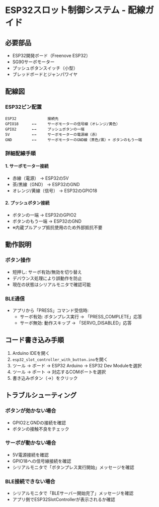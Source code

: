 # ESP32スロット制御システム - 配線ガイド

## 必要部品
- ESP32開発ボード（Freenove ESP32）
- SG90サーボモーター
- プッシュボタンスイッチ（小型）
- ブレッドボードとジャンパワイヤ

## 配線図

### ESP32ピン配置
```
ESP32              接続先
GPIO18      ←→     サーボモーターの信号線（オレンジ/黄色）
GPIO2       ←→     プッシュボタンの一端
5V          ←→     サーボモーターの電源線（赤）
GND         ←→     サーボモーターのGND線（茶色/黒）+ ボタンのもう一端
```

### 詳細配線手順

#### 1. サーボモーター接続
- 赤線（電源） → ESP32の5V
- 茶/黒線（GND） → ESP32のGND  
- オレンジ/黄線（信号） → ESP32のGPIO18

#### 2. プッシュボタン接続
- ボタンの一端 → ESP32のGPIO2
- ボタンのもう一端 → ESP32のGND
- ※内蔵プルアップ抵抗使用のため外部抵抗不要

## 動作説明

### ボタン操作
- 短押し: サーボ有効/無効を切り替え
- デバウンス処理により誤動作を防止
- 現在の状態はシリアルモニタで確認可能

### BLE通信
- アプリから「PRESS」コマンド受信時:
  - サーボ有効: ボタンプレス実行 → 「PRESS_COMPLETE」応答
  - サーボ無効: 動作スキップ → 「SERVO_DISABLED」応答

## コード書き込み手順

1. Arduino IDEを開く
2. `esp32_slot_controller_with_button.ino`を開く
3. ツール → ボード → ESP32 Arduino → ESP32 Dev Moduleを選択
4. ツール → ポート → 対応するCOMポートを選択
5. 書き込みボタン（→）をクリック

## トラブルシューティング

### ボタンが効かない場合
- GPIO2とGNDの接続を確認
- ボタンの接触不良をチェック

### サーボが動かない場合
- 5V電源接続を確認
- GPIO18への信号線接続を確認
- シリアルモニタで「ボタンプレス実行開始」メッセージを確認

### BLE接続できない場合
- シリアルモニタで「BLEサーバー開始完了」メッセージを確認
- アプリ側でESP32SlotControllerが表示されるか確認